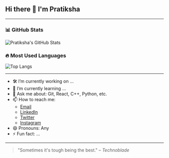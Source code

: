 ## Hi there 👋 I'm Pratiksha
---

### 📊 GitHub Stats

![Pratiksha's GitHub Stats](https://github-readme-stats.vercel.app/api?username=Pratiksha3415&show_icons=true&theme=radical)

### 🔥 Most Used Languages

![Top Langs](https://github-readme-stats.vercel.app/api/top-langs/?username=Pratiksha3415&layout=compact&theme=radical)

---

- 🛠️ I’m currently working on ...
- 🌱 I’m currently learning ...
- 💬 Ask me about: Git, React, C++, Python, etc.
- 📫 How to reach me:
  - [Email](mailto:you@example.com)
  - [LinkedIn](https://linkedin.com/in/yourusername)
  - [Twitter](https://twitter.com/yourusername)
  - [Instagram](https://instagram.com/yourusername)
- 😄 Pronouns: Any
- ⚡ Fun fact: ...

---

> "Sometimes it's tough being the best." – *Technoblade*
